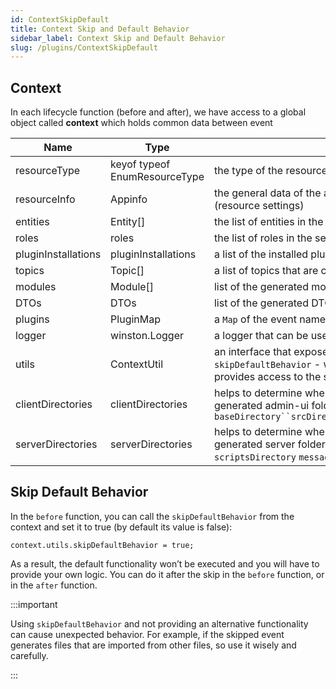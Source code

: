 ```yaml
---
id: ContextSkipDefault
title: Context Skip and Default Behavior
sidebar_label: Context Skip and Default Behavior
slug: /plugins/ContextSkipDefault
---
```




## Context

In each lifecycle function (before and after), we have access to a global object called **context** which holds common data between event

|  Name |  Type |  Description |
|---|---|---|
| resourceType  | keyof typeof EnumResourceType  | the type of the resource: `MessageBroker` `ProjectConfiguration` `Service`  |
| resourceInfo  | Appinfo  |  the general data of the app:name, description, version, id, URL, and settings (resource settings) |
|  entities | Entity[]  | the list of entities in the service  |
|  roles |  roles | the list of roles in the service  |
pluginInstallations | pluginInstallations |a list of the installed plugins
|  topics | Topic[] |a list of topics that are connected to a specific service   |
|  modules |  Module[] |  list of the generated modules (files) |
|  DTOs |  DTOs | list of the generated DTOs  |
|  plugins | PluginMap  | a `Map` of the event name with its before and after function, and event params  |
| logger  |  winston.Logger |   a logger that can be used to log messages inside the plugin|
| utils  | ContextUtil  |  an interface that exposes utility functionalities and properties, such as `skipDefaultBehavior` - will be explained later, and `imporStaticModules` - provides access to the static generated files |
|  clientDirectories |  clientDirectories |  helps to determine where a specific file or folder will be generated in the generated admin-ui folder `baseDirectory``srcDirectory``authDirectory``publicDirectory``apiDirectory` |
|  serverDirectories |   serverDirectories| helps to determine where a specific file or folder will be generated in the generated server folder `baseDirectory` `srcDirectory` `authDirectory`  `scriptsDirectory` `messageBrokerDirectory`  |



## Skip Default Behavior

In the `before` function, you can call the `skipDefaultBehavior` from the context and set it to true (by default its value is false): 

```tsx
context.utils.skipDefaultBehavior = true;
```

As a result, the default functionality won’t be executed and you will have to provide your own logic. You can do it after the skip in the `before` function, or in the `after` function. 



:::important

Using `skipDefaultBehavior` and not providing an alternative functionality can cause unexpected behavior. For example, if the skipped event generates files that are imported from other files, so use it wisely and carefully.

:::

